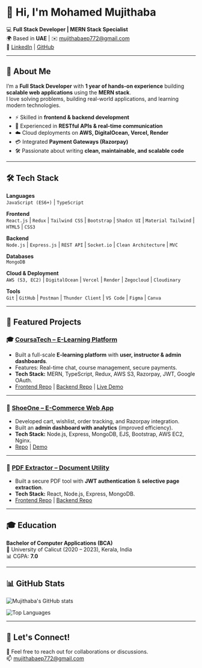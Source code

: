 # 👋 Hi, I'm Mohamed Mujithaba  

💻 **Full Stack Developer | MERN Stack Specialist**  
🌍 Based in **UAE** | ✉️ [mujithabaep772@gmail.com](mailto:mujithabaep772@gmail.com)  
🔗 [LinkedIn](https://www.linkedin.com/in/mujithabaep772/) | [GitHub](https://github.com/Mujithaba)  

---

## 🚀 About Me  
I’m a **Full Stack Developer** with **1 year of hands-on experience** building **scalable web applications** using the **MERN stack**.  
I love solving problems, building real-world applications, and learning modern technologies.  

- ⚡ Skilled in **frontend & backend development**  
- 🔌 Experienced in **RESTful APIs & real-time communication**  
- ☁️ Cloud deployments on **AWS, DigitalOcean, Vercel, Render**  
- 💳 Integrated **Payment Gateways (Razorpay)**  
- 🛠️ Passionate about writing **clean, maintainable, and scalable code**  

---

## 🛠️ Tech Stack  

**Languages**  
`JavaScript (ES6+)` | `TypeScript`  

**Frontend**  
`React.js` | `Redux` | `Tailwind CSS` | `Bootstrap` | `Shadcn UI` | `Material Tailwind` | `HTML5` | `CSS3`  

**Backend**  
`Node.js` | `Express.js` | `REST API` | `Socket.io` | `Clean Architecture` | `MVC`  

**Databases**  
`MongoDB`  

**Cloud & Deployment**  
`AWS (S3, EC2)` | `DigitalOcean` | `Vercel` | `Render` | `Zegocloud` | `Cloudinary`  

**Tools**  
`Git` | `GitHub` | `Postman` | `Thunder Client` | `VS Code` | `Figma` | `Canva`  

---

## 📂 Featured Projects  

### 🎓 [CoursaTech – E-Learning Platform](#)  
- Built a full-scale **E-learning platform** with **user, instructor & admin dashboards**.  
- Features: Real-time chat, course management, secure payments.  
- **Tech Stack:** MERN, TypeScript, Redux, AWS S3, Razorpay, JWT, Google OAuth.  
- [Frontend Repo](#) | [Backend Repo](#) | [Live Demo](#)  

---

### 🛒 [ShoeOne – E-Commerce Web App](#)  
- Developed cart, wishlist, order tracking, and Razorpay integration.  
- Built an **admin dashboard with analytics** (improved efficiency).  
- **Tech Stack:** Node.js, Express, MongoDB, EJS, Bootstrap, AWS EC2, Nginx.  
- [Repo](#) | [Demo](#)  

---

### 📑 [PDF Extractor – Document Utility](#)  
- Built a secure PDF tool with **JWT authentication** & **selective page extraction**.  
- **Tech Stack:** React, Node.js, Express, MongoDB.  
- [Frontend Repo](#) | [Backend Repo](#)  

---

## 🎓 Education  
**Bachelor of Computer Applications (BCA)**  
📍 University of Calicut (2020 – 2023), Kerala, India  
📊 CGPA: **7.0**  

---

## 📊 GitHub Stats  

![Mujithaba's GitHub stats](https://github-readme-stats.vercel.app/api?username=Mujithaba&show_icons=true&theme=tokyonight)  

![Top Languages](https://github-readme-stats.vercel.app/api/top-langs/?username=Mujithaba&layout=compact&theme=tokyonight)  

---

## 🤝 Let's Connect!  
💌 Feel free to reach out for collaborations or discussions.  
📫 [mujithabaep772@gmail.com](mailto:mujithabaep772@gmail.com)  

